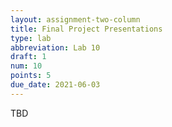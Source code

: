```yaml
---
layout: assignment-two-column
title: Final Project Presentations
type: lab
abbreviation: Lab 10
draft: 1
num: 10
points: 5
due_date: 2021-06-03
---
```


TBD